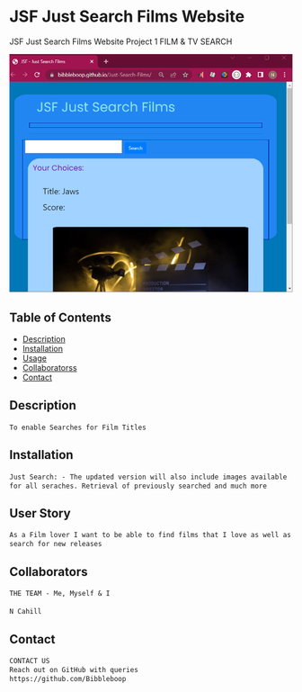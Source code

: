 # JSF Just Search Films Website

JSF Just Search Films Website Project 1
FILM & TV SEARCH

<img src="./images\website image.png">

## Table of Contents

- [Description](#description)
- [Installation](#installation)
- [Usage](#usage)
- [Collaboratorss](#collaborators)
- [Contact](#contact)

## Description

```
To enable Searches for Film Titles  
```

## Installation

```
Just Search: - The updated version will also include images available for all seraches. Retrieval of previously searched and much more 
```

## User Story

```text
As a Film lover I want to be able to find films that I love as well as search for new releases 
```

## Collaborators

```
THE TEAM - Me, Myself & I

N Cahill

```

## Contact

```
CONTACT US
Reach out on GitHub with queries 
https://github.com/Bibbleboop

```